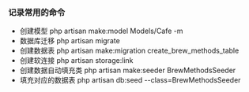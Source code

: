 ### 记录常用的命令
- 创建模型 php artisan make:model Models/Cafe -m
- 数据库迁移 php artisan migrate
- 创建数据表 php artisan make:migration create_brew_methods_table
- 创建软连接 php artisan storage:link
- 创建数据自动填充类 php artisan make:seeder BrewMethodsSeeder
- 填充对应的数据表 php artisan db:seed --class=BrewMethodsSeeder   